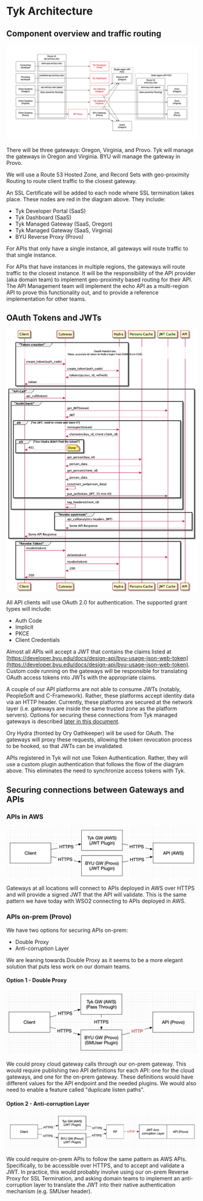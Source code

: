 # Tyk Architecture

## Component overview and traffic routing

![Tyk DNS and SSL](./tyk-dns-and-ssl.png)

There will be three gateways: Oregon, Virginia, and Provo. Tyk will manage the gateways in Oregon and Virginia. BYU will manage the gateway in Provo.

We will use a Route 53 Hosted Zone, and Record Sets with geo-proximity Routing to route client traffic to the closest gateway.

An SSL Certificate will be added to each node where SSL termination takes place. These nodes are red in the diagram above. They include:

* Tyk Developer Portal (SaaS)
* Tyk Dashboard (SaaS)
* Tyk Managed Gateway (SaaS, Oregon)
* Tyk Managed Gateway (SaaS, Virginia)
* BYU Reverse Proxy (Provo)

For APIs that only have a single instance, all gateways will route traffic to that single instance.

For APIs that have instances in multiple regions, the gateways will route traffic to the closest instance. It will be the responsibility of the API provider (aka domain team) to implement geo-proximity based routing for their API. The API Management team will implement the echo API as a multi-region API to prove this functionality out, and to provide a reference implementation for other teams.

## OAuth Tokens and JWTs

![Tyk Token and JWT](./tyk-token-and-jwt.png)

All API clients will use OAuth 2.0 for authentication. The supported grant types will include:

* Auth Code
* Implicit
* PKCE
* Client Credentials

Almost all APIs will accept a JWT that contains the claims listed at [https://developer.byu.edu/docs/design-api/byu-usage-json-web-token](https://developer.byu.edu/docs/design-api/byu-usage-json-web-token). Custom code running on the gateways will be responsible for translating OAuth access tokens into JWTs with the appropriate claims.

A couple of our API platforms are not able to consume JWTs (notably, PeopleSoft and C-Framework). Rather, these platforms accept identity data via an HTTP header. Currently, these platforms are secured at the network layer (i.e. gateways are inside the same trusted zone as the platform servers). Options for securing these connections from Tyk managed gateways is described [later in this document](#securing-connections-between-gateways-and-apis).

Ory Hydra (fronted by Ory Oathkeeper) will be used for OAuth. The gateways will proxy these requests, allowing the token revocation process to be hooked, so that JWTs can be invalidated.

APIs registered in Tyk will not use Token Authentication. Rather, they will use a custom plugin authentication that follows the flow of the diagram above. This eliminates the need to synchronize access tokens with Tyk.

## Securing connections between Gateways and APIs

### APIs in AWS

![Securing Connections to APIs in AWS](tyk-connection-aws.png)

Gateways at all locations will connect to APIs deployed in AWS over HTTPS and will provide a signed JWT that the API will validate. This is the same pattern we have today with WSO2 connecting to APIs deployed in AWS.

### APIs on-prem (Provo)

We have two options for securing APIs on-prem:

* Double Proxy
* Anti-corruption Layer

We are leaning towards Double Proxy as it seems to be a more elegant solution that puts less work on our domain teams.

#### Option 1 - Double Proxy

![Double proxy](tyk-connection-provo-1.png)

We could proxy cloud gateway calls through our on-prem gateway. This would require publishing two API definitions for each API: one for the cloud gateways, and one for the on-prem gateway. These definitions would have different values for the API endpoint and the needed plugins. We would also need to enable a feature called "duplicate listen paths".

#### Option 2 - Anti-corruption Layer

![Anti-corruption Layer](tyk-connection-provo-2.png)

We could require on-prem APIs to follow the same pattern as AWS APIs. Specifically, to be accessible over HTTPS, and to accept and validate a JWT. In practice, this would probably involve using our on-prem Reverse Proxy for SSL Termination, and asking domain teams to implement an anti-corruption layer to translate the JWT into their native authentication mechanism (e.g. SMUser header).
